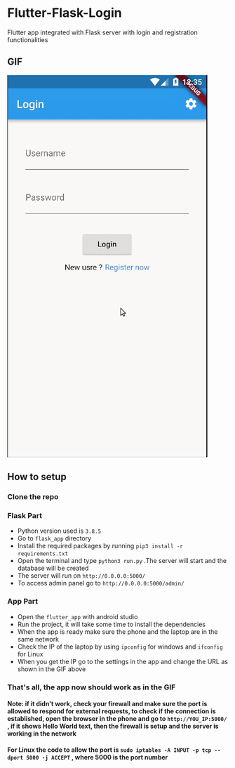 # Flutter-Flask-Login
Flutter app integrated with Flask server with login and registration functionalities 

## GIF

![Record GIF](record.gif)


## How to setup
### Clone the repo 

### Flask Part
- Python version used is `3.8.5`
- Go to  `flask_app` directory
- Install the required packages by running  `pip3 install -r requirements.txt`
- Open the terminal and type `python3 run.py` .The server will start and the database will be created 
- The server will run on `http://0.0.0.0:5000/`
- To access admin panel go to `http://0.0.0.0:5000/admin/`
### App Part
- Open the `flutter_app` with android studio 
- Run the project, it will take some time to install the dependencies 
- When the app is ready make sure the phone and the laptop are in the same network 
- Check the IP of the laptop by using `ipconfig` for windows and `ifconfig` for Linux
- When you get the IP go to the settings in the app and change the URL as shown in the GIF above 

### That's all, the app now should work as in the GIF 

#### Note: if it didn't work, check your firewall and make sure the port is allowed to respond for external requests, to check if the connection is established, open the browser in the phone and go to `http://YOU_IP:5000/` , if it shows Hello World text, then the firewall is setup and the server is working in the network 
#### For Linux the code to allow the port is `sudo iptables -A INPUT -p tcp --dport 5000 -j ACCEPT` , where 5000 is the port number


